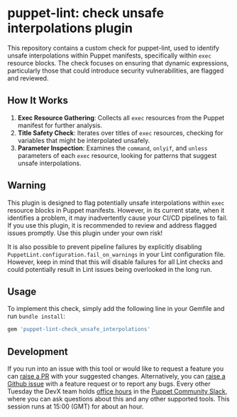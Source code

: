 # puppet-lint: check unsafe interpolations plugin

This repository contains a custom check for puppet-lint, used to identify unsafe interpolations within Puppet manifests, specifically within `exec` resource blocks. The check focuses on ensuring that dynamic expressions, particularly those that could introduce security vulnerabilities, are flagged and reviewed.

## How It Works

1. **Exec Resource Gathering**: Collects all `exec` resources from the Puppet manifest for further analysis.
2. **Title Safety Check**: Iterates over titles of `exec` resources, checking for variables that might be interpolated unsafely.
3. **Parameter Inspection**: Examines the `command`, `onlyif`, and `unless` parameters of each `exec` resource, looking for patterns that suggest unsafe interpolations.

## Warning

This plugin is designed to flag potentially unsafe interpolations within `exec` resource blocks in Puppet manifests. However, in its current state, when it identifies a problem, it may inadvertently cause your CI/CD pipelines to fail. If you use this plugin, it is recommended to review and address flagged issues promptly. Use this plugin under your own risk!

It is also possible to prevent pipeline failures by explicitly disabling `PuppetLint.configuration.fail_on_warnings` in your Lint configuration file. However, keep in mind that this will disable failures
for all Lint checks and could potentially result in Lint issues being overlooked in the long run.

## Usage

To implement this check, simply add the following line in your Gemfile and run `bundle install`:

```ruby
gem 'puppet-lint-check_unsafe_interpolations'
```

## Development

If you run into an issue with this tool or would like to request a feature you can [raise a PR](https://github.com/puppetlabs/puppet-lint-check_unsafe_interpolations/pulls) with your suggested changes. Alternatively, you can [raise a Github issue](https://github.com/puppetlabs/puppet-lint-check_unsafe_interpolations/issues) with a feature request or to report any bugs.
Every other Tuesday the DevX team holds [office hours](https://puppet.com/community/office-hours) in the [Puppet Community Slack](http://slack.puppet.com/), where you can ask questions about this and any other supported tools.
This session runs at 15:00 (GMT) for about an hour.
